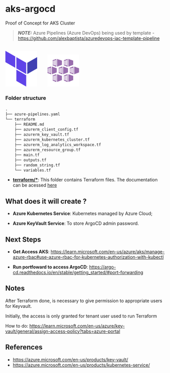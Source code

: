 # aks-argocd
Proof of Concept for AKS Cluster

> **_NOTE:_** Azure Pipelines (Azure DevOps) being used by template - https://github.com/alexbaptista/azuredevops-iac-template-pipeline

<br /><img src="README_content/terraform.png" width="100">&nbsp;&nbsp;&nbsp;&nbsp;&nbsp;&nbsp;&nbsp;&nbsp;<img src="README_content/aks.png" width="100"><br />

### **Folder structure**

```
.
├── azure-pipelines.yaml
└── terraform
    ├── README.md
    ├── azurerm_client_config.tf
    ├── azurerm_key_vault.tf
    ├── azurerm_kubernetes_cluster.tf
    ├── azurerm_log_analytics_workspace.tf
    ├── azurerm_resource_group.tf
    ├── main.tf
    ├── outputs.tf
    ├── random_string.tf
    └── variables.tf
```

* **[terraform/*](terraform)**: This folder contains Terraform files. The documentation can be acessed [here](terraform/README.md)

## **What does it will create ?**

* **Azure Kubernetes Service**: Kubernetes managed by Azure Cloud;
  
* **Azure KeyVault Service**: To store ArgoCD admin password.

## **Next Steps**

* **Get Access AKS**: https://learn.microsoft.com/en-us/azure/aks/manage-azure-rbac#use-azure-rbac-for-kubernetes-authorization-with-kubectl

* **Run portfoward to access ArgoCD**: https://argo-cd.readthedocs.io/en/stable/getting_started/#port-forwarding

## **Notes**

After Terraform done, is necessary to give permission to appropriate users for Keyvault.

Initially, the access is only granted for tenant user used to run Terraform

How to do: https://learn.microsoft.com/en-us/azure/key-vault/general/assign-access-policy?tabs=azure-portal

## **References**

* https://azure.microsoft.com/en-us/products/key-vault/
* https://azure.microsoft.com/en-us/products/kubernetes-service/